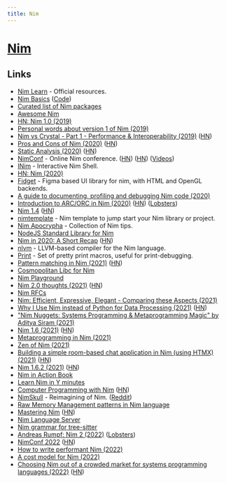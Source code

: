 ```yaml
---
title: Nim
---
```


# [Nim](https://nim-lang.org/)

## Links

- [Nim Learn](https://nim-lang.org/learn.html) - Official resources.
- [Nim Basics](https://narimiran.github.io/nim-basics/) ([Code](https://github.com/narimiran/nim-basics))
- [Curated list of Nim packages](https://github.com/nim-lang/Nim/wiki/Curated-Packages)
- [Awesome Nim](https://github.com/xflywind/awesome-nim)
- [HN: Nim 1.0 (2019)](https://news.ycombinator.com/item?id=21053140)
- [Personal words about version 1 of Nim (2019)](https://nim-lang.org/araq/v1.html)
- [Nim vs Crystal - Part 1 - Performance & Interoperability (2019)](https://embark.status.im/news/2019/11/18/nim-vs-crystal-part-1-performance-interoperability/index.html) ([HN](https://news.ycombinator.com/item?id=21883882))
- [Pros and Cons of Nim (2020)](https://onlinetechinfo.com/pros-and-cons-of-nim/) ([HN](https://news.ycombinator.com/item?id=23333955))
- [Static Analysis (2020)](https://nim-lang.org/blog/2020/06/08/static-analysis.html) ([HN](https://news.ycombinator.com/item?id=23465231))
- [NimConf](https://conf.nim-lang.org/index.html) - Online Nim conference. ([HN](https://news.ycombinator.com/item?id=23585006)) ([HN](https://news.ycombinator.com/item?id=27604798)) ([Videos](https://www.youtube.com/playlist?list=PLxLdEZg8DRwTIEzUpfaIcBqhsj09mLWHx))
- [INim](https://github.com/inim-repl/INim) - Interactive Nim Shell.
- [HN: Nim (2020)](https://news.ycombinator.com/item?id=24178438)
- [Fidget](https://github.com/treeform/fidget) - Figma based UI library for nim, with HTML and OpenGL backends.
- [A guide to documenting, profiling and debugging Nim code (2020)](https://nim-lang.org/blog/2017/10/02/documenting-profiling-and-debugging-nim-code.html#profiling-with-nimprof)
- [Introduction to ARC/ORC in Nim (2020)](https://nim-lang.org/blog/2020/10/15/introduction-to-arc-orc-in-nim.html) ([HN](https://news.ycombinator.com/item?id=24786649)) ([Lobsters](https://lobste.rs/s/lxkqrz/introduction_arc_orc_nim))
- [Nim 1.4](https://nim-lang.org/blog/2020/10/16/version-140-released.html) ([HN](https://news.ycombinator.com/item?id=24800161))
- [nimtemplate](https://github.com/treeform/nimtemplate) - Nim template to jump start your Nim library or project.
- [Nim Apocrypha](https://blog.johnnovak.net/2020/12/21/nim-apocrypha-vol1/) - Collection of Nim tips.
- [NodeJS Standard Library for Nim](https://github.com/juancarlospaco/nodejs)
- [Nim in 2020: A Short Recap](https://nim-lang.org/blog/2020/12/28/nim-in-2020-a-short-recap.html) ([HN](https://news.ycombinator.com/item?id=25590962))
- [nlvm](https://github.com/arnetheduck/nlvm) - LLVM-based compiler for the Nim language.
- [Print](https://github.com/treeform/print) - Set of pretty print macros, useful for print-debugging.
- [Pattern matching in Nim (2021)](https://nim-lang.org/blog/2021/03/10/fusion-and-pattern-matching.html) ([HN](https://news.ycombinator.com/item?id=26420716))
- [Cosmopolitan Libc for Nim](https://github.com/Yardanico/cosmonim)
- [Nim Playground](https://play.nim-lang.org/)
- [Nim 2.0 thoughts (2021)](https://forum.nim-lang.org/t/7983) ([HN](https://news.ycombinator.com/item?id=27165366))
- [Nim RFCs](https://github.com/nim-lang/RFCs)
- [Nim: Efficient, Expressive, Elegant - Comparing these Aspects (2021)](https://nim-lang.org/blog/2021/07/28/Nim-Efficient-Expressive-Elegant-Benchmarking.html)
- [Why I Use Nim instead of Python for Data Processing (2021)](https://benjamindlee.com/posts/2021/why-i-use-nim-instead-of-python-for-data-processing/) ([HN](https://news.ycombinator.com/item?id=28626947))
- ["Nim Nuggets: Systems Programming & Metaprogramming Magic" by Aditya Siram (2021)](https://www.youtube.com/watch?v=d2VRuZo2pdA)
- [Nim 1.6 (2021)](https://nim-lang.org/blog/2021/10/19/version-160-released.html) ([HN](https://news.ycombinator.com/item?id=28916172))
- [Metaprogramming in Nim (2021)](https://www.youtube.com/watch?v=2EWLE-IFgGM)
- [Zen of Nim (2021)](https://nim-lang.org/blog/2021/11/15/zen-of-nim.html)
- [Building a simple room-based chat application in Nim (using HTMX) (2021)](https://arhamjain.com/2021/11/22/nim-simple-chat.html) ([HN](https://news.ycombinator.com/item?id=29594763))
- [Nim 1.6.2 (2021)](https://nim-lang.org/blog/2021/12/17/version-162-released.html) ([HN](https://news.ycombinator.com/item?id=29589436))
- [Nim in Action Book](https://livebook.manning.com/book/nim-in-action/about-this-book/)
- [Learn Nim in Y minutes](https://learnxinyminutes.com/docs/nim/)
- [Computer Programming with Nim](https://ssalewski.de/nimprogramming.html) ([HN](https://news.ycombinator.com/item?id=30487486))
- [NimSkull](https://github.com/nim-works/nimskull) - Reimagining of Nim. ([Reddit](https://www.reddit.com/r/nim/comments/t36zqe/nimskull_a_reimagining_of_nim/))
- [Raw Memory Management patterns in Nim language](https://ramanlabs.in/static/blog/raw_memory_management_patterns_in_nim_language.html)
- [Mastering Nim](https://nim-lang.org/blog/2022/06/29/mastering-nim.html) ([HN](https://news.ycombinator.com/item?id=31925716))
- [Nim Language Server](https://github.com/nim-lang/langserver)
- [Nim grammar for tree-sitter](https://github.com/monaqa/tree-sitter-nim)
- [Andreas Rumpf: Nim 2 (2022)](https://www.youtube.com/watch?v=aDi50K_Id_k) ([Lobsters](https://lobste.rs/s/dyh8fw/nim_2_nimconf_2022))
- [NimConf 2022](https://nim-lang.org/blog/2022/10/21/nim-conference.html) ([HN](https://news.ycombinator.com/item?id=33286369))
- [How to write performant Nim (2022)](https://www.reddit.com/r/nim/comments/yor0ue/how_to_write_performant_nim/)
- [A cost model for Nim (2022)](https://nim-lang.org/blog/2022/11/11/a-cost-model-for-nim.html)
- [Choosing Nim out of a crowded market for systems programming languages (2022)](https://forum.nim-lang.org/t/9655) ([HN](https://news.ycombinator.com/item?id=33747165))

